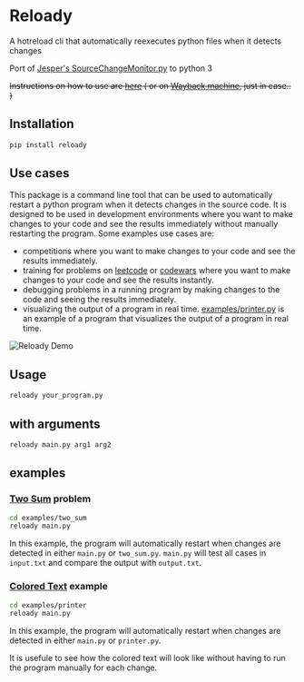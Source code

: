 # Reloady
A hotreload cli that automatically reexecutes python files when it detects changes

Port of [Jesper's SourceChangeMonitor.py](https://jesper.borgstrup.dk/2011/10/restart-python-program-if-source-has-been-modified/) to python 3

~~Instructions on how to use are [here](https://jesper.borgstrup.dk/2011/10/restart-python-program-if-source-has-been-modified/)  ( or on [Wayback machine](https://web.archive.org/web/20200804150140/https://jesper.borgstrup.dk/2011/10/restart-python-program-if-source-has-been-modified/),  just in case.. )~~


## Installation

```bash
pip install reloady
```

## Use cases

This package is a command line tool that can be used to automatically restart a python program when it detects changes in the source code.
It is designed to be used in development environments where you want to make changes to your code and see the results immediately without manually restarting the program.
Some examples use cases are:
 - competitions where you want to make changes to your code and see the results immediately.
 - training for problems on [leetcode](https://leetcode.com/) or [codewars](https://www.codewars.com/) where you want to make changes to your code and see the results instantly.
 - debugging problems in a running program by making changes to the code and seeing the results immediately.
 - visualizing the output of a program in real time.
 [examples/printer.py](./examples/printer.py) is an example of a program that visualizes the output of a program in real time.


![Reloady Demo](reloady_demo.gif)


## Usage
```bash
reloady your_program.py
```

## with arguments
```bash
reloady main.py arg1 arg2
```

## examples

### [Two Sum](https://leetcode.com/problems/two-sum/) problem
```bash
cd examples/two_sum
reloady main.py
```
In this example, the program will automatically restart when changes are detected in either `main.py` or `two_sum.py`.
`main.py` will test all cases in `input.txt` and compare the output with `output.txt`.


### [Colored Text](./examples/printer.py) example
```bash
cd examples/printer
reloady main.py
```
In this example, the program will automatically restart when changes are detected in either `main.py` or `printer.py`.

It is usefule to see how the colored text will look like without having to run the program manually for each change.
